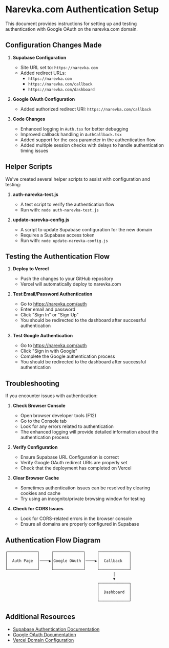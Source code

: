 # Narevka.com Authentication Setup

This document provides instructions for setting up and testing authentication with Google OAuth on the narevka.com domain.

## Configuration Changes Made

1. **Supabase Configuration**
   - Site URL set to: `https://narevka.com`
   - Added redirect URLs:
     - `https://narevka.com`
     - `https://narevka.com/callback`
     - `https://narevka.com/dashboard`

2. **Google OAuth Configuration**
   - Added authorized redirect URI: `https://narevka.com/callback`

3. **Code Changes**
   - Enhanced logging in `Auth.tsx` for better debugging
   - Improved callback handling in `AuthCallback.tsx`
   - Added support for the `code` parameter in the authentication flow
   - Added multiple session checks with delays to handle authentication timing issues

## Helper Scripts

We've created several helper scripts to assist with configuration and testing:

1. **auth-narevka-test.js**
   - A test script to verify the authentication flow
   - Run with: `node auth-narevka-test.js`

2. **update-narevka-config.js**
   - A script to update Supabase configuration for the new domain
   - Requires a Supabase access token
   - Run with: `node update-narevka-config.js`

## Testing the Authentication Flow

1. **Deploy to Vercel**
   - Push the changes to your GitHub repository
   - Vercel will automatically deploy to narevka.com

2. **Test Email/Password Authentication**
   - Go to https://narevka.com/auth
   - Enter email and password
   - Click "Sign In" or "Sign Up"
   - You should be redirected to the dashboard after successful authentication

3. **Test Google Authentication**
   - Go to https://narevka.com/auth
   - Click "Sign in with Google"
   - Complete the Google authentication process
   - You should be redirected to the dashboard after successful authentication

## Troubleshooting

If you encounter issues with authentication:

1. **Check Browser Console**
   - Open browser developer tools (F12)
   - Go to the Console tab
   - Look for any errors related to authentication
   - The enhanced logging will provide detailed information about the authentication process

2. **Verify Configuration**
   - Ensure Supabase URL Configuration is correct
   - Verify Google OAuth redirect URIs are properly set
   - Check that the deployment has completed on Vercel

3. **Clear Browser Cache**
   - Sometimes authentication issues can be resolved by clearing cookies and cache
   - Try using an incognito/private browsing window for testing

4. **Check for CORS Issues**
   - Look for CORS-related errors in the browser console
   - Ensure all domains are properly configured in Supabase

## Authentication Flow Diagram

```
┌─────────────┐     ┌─────────────┐     ┌─────────────┐
│             │     │             │     │             │
│  Auth Page  │────▶│Google OAuth │────▶│  Callback   │
│             │     │             │     │             │
└─────────────┘     └─────────────┘     └─────────────┘
                                               │
                                               ▼
                                        ┌─────────────┐
                                        │             │
                                        │  Dashboard  │
                                        │             │
                                        └─────────────┘
```

## Additional Resources

- [Supabase Authentication Documentation](https://supabase.com/docs/guides/auth)
- [Google OAuth Documentation](https://developers.google.com/identity/protocols/oauth2)
- [Vercel Domain Configuration](https://vercel.com/docs/concepts/projects/domains)
